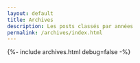 ```yaml
---
layout: default
title: Archives
description: Les posts classés par années
permalink: /archives/index.html
---
```


{%- include archives.html debug=false -%}
